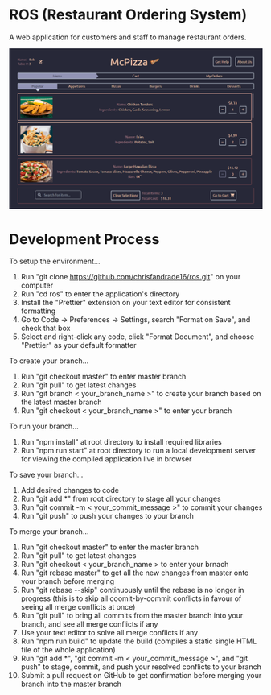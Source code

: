 # ROS (Restaurant Ordering System)

A web application for customers and staff to manage restaurant orders.

<img src="./src/images/homepage.png" alt="ROS Homepage" width="700"/>

# Development Process

To setup the environment...

1. Run "git clone https://github.com/chrisfandrade16/ros.git" on your computer
2. Run "cd ros" to enter the application's directory
3. Install the "Prettier" extension on your text editor for consistent formatting
4. Go to Code -> Preferences -> Settings, search "Format on Save", and check that box
5. Select and right-click any code, click "Format Document", and choose "Prettier" as your default formatter

To create your branch...

1. Run "git checkout master" to enter master branch
2. Run "git pull" to get latest changes
3. Run "git branch < your_branch_name >" to create your branch based on the latest master branch
4. Run "git checkout < your_branch_name >" to enter your branch

To run your branch...

1. Run "npm install" at root directory to install required libraries
2. Run "npm run start" at root directory to run a local development server for viewing the compiled application live in browser

To save your branch...

1. Add desired changes to code
2. Run "git add \*" from root directory to stage all your changes
3. Run "git commit -m < your_commit_message >" to commit your changes
4. Run "git push" to push your changes to your branch

To merge your branch...

1. Run "git checkout master" to enter the master branch
2. Run "git pull" to get latest changes
3. Run "git checkout < your_branch_name > to enter your brnach
4. Run "git rebase master" to get all the new changes from master onto your branch before merging
5. Run "git rebase --skip" continuously until the rebase is no longer in progress (this is to skip all coomit-by-commit conflicts in favour of seeing all merge conflicts at once)
6. Run "git pull" to bring all commits from the master branch into your branch, and see all merge conflicts if any
7. Use your text editor to solve all merge conflicts if any
8. Run "npm run build" to update the build (compiles a static single HTML file of the whole application)
9. Run "git add \*", "git commit -m < your_commit_message >", and "git push" to stage, commit, and push your resolved conflicts to your branch
10. Submit a pull request on GitHub to get confirmation before merging your branch into the master branch
